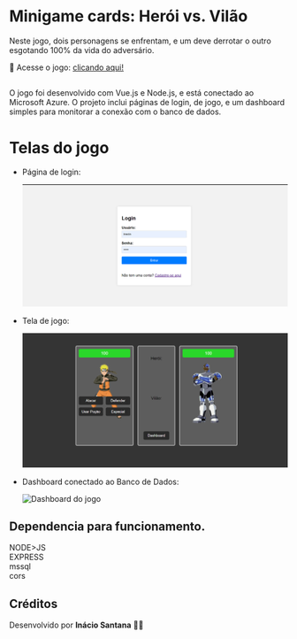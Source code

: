 # Minigame cards: Herói vs. Vilão

Neste jogo, dois personagens se enfrentam, e um deve derrotar o outro esgotando 100% da vida do adversário.

👾 Acesse o jogo: <a href="https://fluffy-kleicha-abd2c1.netlify.app/">clicando aqui!</a>

##

O jogo foi desenvolvido com Vue.js e Node.js, e está conectado ao Microsoft Azure. O projeto inclui páginas de login, de jogo, e um dashboard simples para monitorar a conexão com o banco de dados.

# Telas do jogo

- Página de login:

  <img src="/img/login.png" alt="Página de login">

- Tela de jogo:

  <img src="/img/jogo.png" alt="Tela de jogo">

- Dashboard conectado ao Banco de Dados:

  <img src="/img/dash" alt="Dashboard do jogo">


## Dependencia para funcionamento.
NODE>JS  
EXPRESS   
mssql  
cors  

## Créditos

Desenvolvido por **Inácio Santana** 👩‍💻

##


